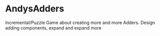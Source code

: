 # AndysAdders
Incremental/Puzzle Game about creating more and more Adders. Design adding components, expand and expand more
